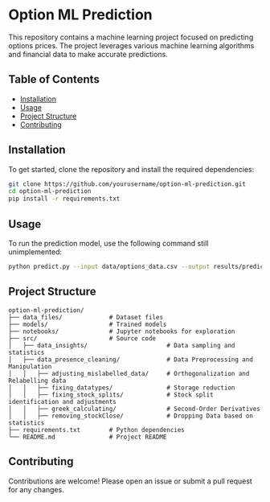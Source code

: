 # Option ML Prediction

This repository contains a machine learning project focused on predicting options prices. The project leverages various machine learning algorithms and financial data to make accurate predictions.

## Table of Contents
- [Installation](#installation)
- [Usage](#usage)
- [Project Structure](#project-structure)
- [Contributing](#contributing)

## Installation

To get started, clone the repository and install the required dependencies:

```bash
git clone https://github.com/yourusername/option-ml-prediction.git
cd option-ml-prediction
pip install -r requirements.txt
```

## Usage

To run the prediction model, use the following command still unimplemented:

```bash
python predict.py --input data/options_data.csv --output results/predictions.csv
```

## Project Structure

```
option-ml-prediction/
├── data_files/             # Dataset files
├── models/                 # Trained models
├── notebooks/              # Jupyter notebooks for exploration
├── src/                    # Source code
│   ├── data_insights/                      # Data sampling and statistics
│   ├── data_presence_cleaning/             # Data Preprocessing and Manipulation
│   │   ├── adjusting_mislabelled_data/     # Orthogonalization and Relabelling data
│   │   ├── fixing_datatypes/               # Storage reduction
│   │   ├── fixing_stock_splits/            # Stock split identification and adjustments
│   │   ├── greek_calculating/              # Second-Order Derivatives
│   │   ├── removing_stockClose/            # Dropping Data based on statistics
├── requirements.txt        # Python dependencies
└── README.md               # Project README
```

## Contributing

Contributions are welcome! Please open an issue or submit a pull request for any changes.